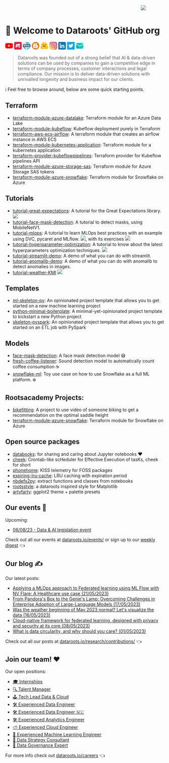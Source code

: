 
<img src="https://dataroots.io/rectangle-symbol-rainbow.png" width=74 align="right">
<h1 style="padding-top: 24px">🖖 Welcome to Dataroots' GitHub org</h1>

[![youtube](https://github.com/datarootsio/.github/raw/main/profile/assets/youtube.png)](https://www.youtube.com/c/dataroots)
[![meetup](https://github.com/datarootsio/.github/raw/main/profile/assets/meetup.png)](https://www.meetup.com/rootlabs-x/)
[![web](https://github.com/datarootsio/.github/raw/main/profile/assets/www.png)](https://dataroots.io)
[![blog](https://github.com/datarootsio/.github/raw/main/profile/assets/blogger.png)](https://dataroots.io/research/contributions)
[![hugginface](https://github.com/datarootsio/.github/raw/main/profile/assets/hugginface.png)](https://huggingface.co/dataroots)
[![instagram](https://github.com/datarootsio/.github/raw/main/profile/assets/instagram.png)](https://www.instagram.com/lifeatdataroots/)
[![linkedin](https://github.com/datarootsio/.github/raw/main/profile/assets/linkedin.png)](https://www.linkedin.com/company/dataroots)
[![twitter](https://github.com/datarootsio/.github/raw/main/profile/assets/twitter.png)](https://twitter.com/Datarootsio)
[![email](https://github.com/datarootsio/.github/raw/main/profile/assets/email.png)](mailto:info@dataroots.io)

> Dataroots was founded out of a strong belief that AI & data-driven solutions can be used by companies to gain a competitive edge in terms of company processes, customer interactions and legal compliance. Our mission is to deliver data-driven solutions with unrivalled longevity and business impact for our clients.


ℹ️ Feel free to browse around, below are some quick starting points.

## Terraform

- [terraform-module-azure-datalake](https://github.com/datarootsio/terraform-module-azure-datalake): Terraform module for an Azure Data Lake
- [terraform-module-kubeflow](https://github.com/datarootsio/terraform-module-kubeflow): Kubeflow deployment purely in Terraform
- [terraform-aws-ecs-airflow](https://github.com/datarootsio/terraform-aws-ecs-airflow): A terraform module that creates an airflow instance in AWS ECS
- [terraform-module-kubernetes-application](https://github.com/datarootsio/terraform-module-kubernetes-application): Terraform module for a kubernetes application
- [terraform-provider-kubeflowpipelines](https://github.com/datarootsio/terraform-provider-kubeflowpipelines): Terraform provider for Kubeflow pipelines API
- [terraform-module-azure-storage-sas](https://github.com/datarootsio/terraform-module-azure-storage-sas): Terraform module for Azure Storage SAS tokens
- [terraform-module-azure-snowflake](https://github.com/datarootsio/terraform-module-azure-snowflake): Terraform module for Snowflake on Azure

## Tutorials

- [tutorial-great-expectations](https://github.com/datarootsio/tutorial-great-expectations): A tutorial for the Great Expectations library.
<a href="https://colab.research.google.com/github/datarootsio/tutorial-great-expectations/blob/main/tutorial_great_expectations.ipynb" target="_blank" rel="noopener noreferrer"><img src="https://colab.research.google.com/assets/colab-badge.svg"></a>
- [tutorial-face-mask-detection](https://github.com/datarootsio/tutorial-face-mask-detection): A tutorial to detect masks, using MobileNetV1.
- [tutorial-mlops](https://github.com/datarootsio/tutorial-mlops): A tutorial to learn MLOps best practices with an example using DVC, pycaret and MLflow. <a href="https://colab.research.google.com/github/datarootsio/mlops-workshop/blob/main/notebooks/MLOps_Tutorial.ipynb" target="_blank" rel="noopener noreferrer"><img src="https://colab.research.google.com/assets/colab-badge.svg"></a>, with its exercises <a href="https://colab.research.google.com/github/datarootsio/mlops-workshop/blob/main/notebooks/MLOps_Exercise.ipynb" target="_blank" rel="noopener noreferrer"><img src="https://colab.research.google.com/assets/colab-badge.svg"></a>
- [tutorial-hyperparameter-optimization](https://github.com/datarootsio/tutorial-hyperparameter-optimization): A tutorial to know about the latest hyperparameters optimization techniques. <a href="https://colab.research.google.com/drive/1fNzrF96E-Uhexdd0mFITsp-YpWZ2Mzwa" target="_blank" rel="noopener noreferrer"><img src="https://colab.research.google.com/assets/colab-badge.svg"></a>
- [tutorial-streamlit-demo](https://github.com/datarootsio/tutorial-streamlit-demo): A demo of what you can do with streamlit.
- [tutorial-anomalib-demo](https://github.com/datarootsio/anomalib-demo): A demo of what you can do with anomalib to detect anomalies in images.
- [tutorial-weather-KMI](https://dataroots.io/research/contributions/is-the-wheater-abnormal/)  <a href="https://colab.research.google.com/drive/1lGm8U_TVK0CtbzqgL7FQZpMB6JFk_nM9?usp=sharing" target="_blank" rel="noopener noreferrer"><img src="https://colab.research.google.com/assets/colab-badge.svg"></a>

## Templates

- [ml-skeleton-py](https://github.com/datarootsio/ml-skeleton-py): An opinionated project template that allows you to get started on a new machine learning project
- [python-minimal-boilerplate](https://github.com/datarootsio/python-minimal-boilerplate): A minimal-yet-opinionated project template to kickstart a new Python project
- [skeleton-pyspark](https://github.com/datarootsio/skeleton-pyspark): An opinionated project template that allows you to get started on an ETL job with PySpark

## Models

- [face-mask-detection](https://github.com/datarootsio/face-mask-detection): A face mask detection model 😷
- [fresh-coffee-listener](https://github.com/datarootsio/fresh-coffee-listener): Sound detection model to automatically count coffee consumption ☕️
- [snowflake-ml](https://github.com/datarootsio/snowflake-ml): Toy use case on how to use Snowflake as a full ML platform. ❄️

## Rootsacademy Projects:

- [bikefitting](https://github.com/datarootsio/bikefitting): A project to use video of someone biking to get a recommendation on the optimal saddle height
- [terraform-module-azure-snowflake](https://github.com/datarootsio/terraform-module-azure-snowflake): Terraform module for Snowflake on Azure

## Open source packages

- [databooks](https://github.com/datarootsio/databooks): for sharing and caring about Jupyter notebooks ❤️
- [cheek](https://github.com/datarootsio/cheek): Crontab-like scHeduler for Effective Execution of tasKs, cheek for short
- [phonehome](https://github.com/datarootsio/phonehome): KISS telemetry for FOSS packages
- [expiring-lru-cache](https://github.com/datarootsio/expiring-lru-cache): LRU caching with expiration period
- [nbdefs2py](https://github.com/datarootsio/nbdefs2py): extract functions and classes from notebooks
- [rootsstyle](https://github.com/datarootsio/rootsstyle): a dataroots inspired style for Matplotlib
- [artyfarty](https://github.com/datarootsio/artyfarty): ggplot2 theme + palette presets

<!-- [[[cog
import os
import cog
from dataroots_profile import eventbrite

cog.out(
    eventbrite.info(key=os.environ["EVENTBRITE_KEY"])
)
]]] -->
## Our events 🍻

Upcoming:

- [06/08/23 - Data & AI legislation event](https://www.eventbrite.be/e/data-ai-legislation-event-tickets-633222083297)

Check out all our events at [dataroots.io/events/](https://dataroots.io/events/) or sign up to our [weekly digest](http://eepurl.com/gzXeR5) 👈
<!-- [[[end]]] -->

<!-- [[[cog
import os
import cog
from dataroots_profile import ghost

cog.out(
    ghost.info(key=os.environ["GHOST_KEY"])
)
]]] -->
## Our blog ✍️

Our latest posts:

- [Applying a MLOps approach to Federated learning using ML Flow with NV Flare: A Healthcare use case (21/05/2023)](https://dataroots.io/research/contributions/federated-learning-for-healthcare-a-privacy-preserving-solution)
- [From Pandora's Box to the Genie's Lamp: Overcoming Challenges in Enterprise Adoption of Large-Language Models (17/05/2023)](https://dataroots.io/research/contributions/a-glimpse-at-open-challenges-for-the-implementation-of-enterprise-ready-llmops-with-dataroots-talan-research)
- [Was the weather beginning of May 2023 normal? Let's visualize the data (16/05/2023)](https://dataroots.io/research/contributions/is-the-wheater-abnormal)
- [Cloud-native framework for federated learning, designed with privacy and security at its core (08/05/2023)](https://dataroots.io/research/contributions/cloud-native-framework-for-federated-learning-designed-with-privacy-and-security-at-its-core)
- [What is data circularity, and why should you care? (01/05/2023)](https://dataroots.io/research/contributions/what-is-data-circularity-and-why-should-you-care)

Check out all our posts at [dataroots.io/research/contributions/](https://dataroots.io/research/contributions/) 👈
<!-- [[[end]]] -->

<!-- [[[cog
import cog
from dataroots_profile import recruitee

cog.out(
    recruitee.info()
)
]]] -->
## Join our team! ❤️

Our open positions:

- [🎓 Internships](https://careers.dataroots.io/o/internships-leuven-gent)
- [🔍 Talent Manager](https://careers.dataroots.io/o/talent-manager)
- [🕹 Tech Lead Data & Cloud](https://careers.dataroots.io/o/tech-lead-data-cloud)
- [🛠 Experienced Data Engineer](https://careers.dataroots.io/o/experienced-data-engineer-hybrid)
- [🛠 Experienced Data Engineer 🇳🇱](https://careers.dataroots.io/o/experienced-data-engineer-maastricht)
- [🛠 Experienced Analytics Engineer](https://careers.dataroots.io/o/experienced-analytics-engineer)
- [⛅️ Experienced Cloud Engineer](https://careers.dataroots.io/o/experienced-cloud-engineer)
- [🤖  Experienced Machine Learning Engineer](https://careers.dataroots.io/o/experienced-machine-learning-engineer)
- [🤝  Data Strategy Consultant](https://careers.dataroots.io/o/data-strategy-consultant)
- [🤝  Data Governance Expert](https://careers.dataroots.io/o/data-governance-expert-hybrid)

For more info check out [dataroots.io/careers](https://dataroots.io/careers) 👈
<!-- [[[end]]] -->
